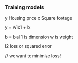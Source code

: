 ### Training models

y Housing price
x Square footage

y = w1x1 + b

b = bial
1 is dimension
w is weight

l2 loss or squared error

// we want to minimize loss!